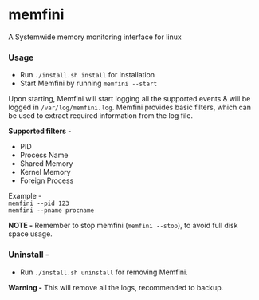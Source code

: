 # memfini
A Systemwide memory monitoring interface for linux

### Usage

- Run `./install.sh install` for installation
- Start Memfini by running `memfini --start`

Upon starting, Memfini will start logging all the supported events & will be logged in `/var/log/memfini.log`. Memfini provides basic filters, which can be used to extract required information from the log file. 

**Supported filters**  - 
- PID
- Process Name
- Shared Memory
- Kernel Memory
- Foreign Process

Example - <br> 
`memfini --pid 123`<br>
`memfini --pname procname`


**NOTE -** Remember to stop memfini (`memfini --stop`),  to avoid full disk space usage.


### Uninstall - 
- Run `./install.sh uninstall` for removing Memfini. 

**Warning -** This will remove all the logs, recommended to backup. 


